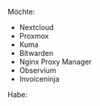 Möchte:
- Nextcloud
- Proxmox
- Kuma
- Bitwarden
- Nginx Proxy Manager
- Observium
- Invoiceninja


Habe: